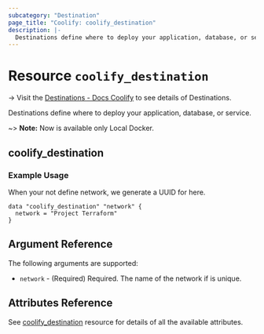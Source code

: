 ```yaml
---
subcategory: "Destination"
page_title: "Coolify: coolify_destination"
description: |-
  Destinations define where to deploy your application, database, or service.
---
```


# Resource `coolify_destination`

-> Visit the [Destinations - Docs Coolify](https://docs.coollabs.io/coolify/destinations) to see details of Destinations.

Destinations define where to deploy your application, database, or service.

~> **Note:** Now is available only Local Docker.

## coolify_destination

### Example Usage
When your not define network, we generate a UUID for here.
```hcl
data "coolify_destination" "network" {
  network = "Project Terraform"
}
```

## Argument Reference

The following arguments are supported:

* `network` -
  (Required)
  Required. The name of the network if is unique.

## Attributes Reference

See [coolify_destination](https://registry.terraform.io/providers/themarkwill/coolify/latest/docs/resources/destination) resource for details of all the available attributes.